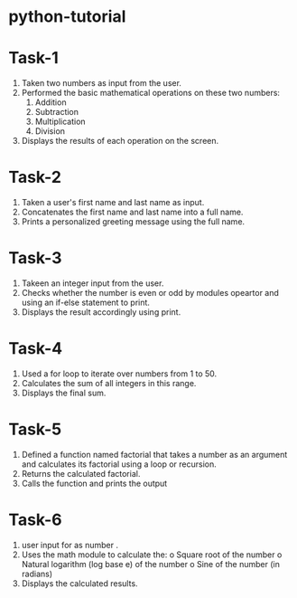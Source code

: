 # python-tutorial

# Task-1

1.  Taken two numbers as input from the user.
2.  Performed the basic mathematical operations on these two numbers:
    1. Addition
    2. Subtraction
    3. Multiplication
    4. Division
3.  Displays the results of each operation on the screen.

# Task-2

1.  Taken a user's first name and last name as input.
2.  Concatenates the first name and last name into a full name.
3.  Prints a personalized greeting message using the full name.

# Task-3

1. Takeen an integer input from the user.
2. Checks whether the number is even or odd by modules opeartor and using an if-else statement to print.
3. Displays the result accordingly using print.

# Task-4

1.  Used a for loop to iterate over numbers from 1 to 50.
2.  Calculates the sum of all integers in this range.
3.  Displays the final sum.

# Task-5

1.  Defined a function named factorial that takes a number as an argument and calculates its factorial using a loop or recursion.
2.  Returns the calculated factorial.
3.  Calls the function and prints the output

# Task-6

1.  user input for as number .
2.  Uses the math module to calculate the:
    o Square root of the number
    o Natural logarithm (log base e) of the number
    o Sine of the number (in radians)
3.  Displays the calculated results.
